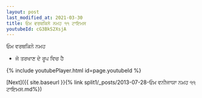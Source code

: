 ```yaml
---
layout: post
last_modified_at: 2021-03-30
title: ਓਮ ਵਰਥਕਿਨੇ ਨਮਹ ੧੧ ਟਾਇਮਸ
youtubeId: cG3BkS2XsjA
---
```

 
 
 ਓਮ ਵਰਥਕਿਨੇ ਨਮਹ  
 
 -  ਜੋ ਤਰਖਾਣ ਦੇ ਰੂਪ ਵਿਚ ਹੈ 
 
  
 
  
 
 
 
 
 
 


{% include youtubePlayer.html id=page.youtubeId %}
 
[Next]({{ site.baseurl }}{% link  split1/_posts/2013-07-28-ਓਮ ਵਨੀਜਾਯਾ ਨਮਹ ੧੧ ਟਾਇਮਸ.md%})
 
